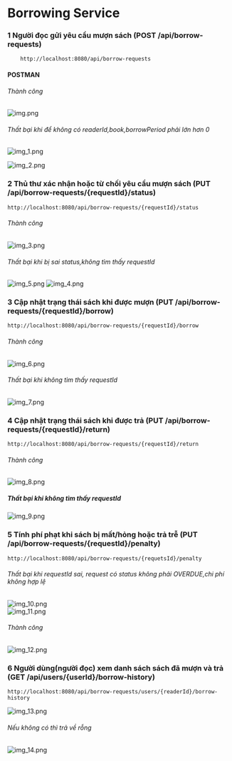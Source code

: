 # Borrowing Service

### 1 Người đọc gửi yêu cầu mượn sách (POST /api/borrow-requests)
```
    http://localhost:8080/api/borrow-requests
```
#### POSTMAN
###### Thành công
![img.png](img.png)
###### Thất bại khi để không có readerId,book,borrowPeriod phải lớn hơn 0
![img_1.png](img_1.png)

![img_2.png](img_2.png)

### 2 Thủ thư xác nhận hoặc từ chối yêu cầu mượn sách (PUT /api/borrow-requests/{requestId}/status)
```
http://localhost:8080/api/borrow-requests/{requestId}/status
```
###### Thành công
![img_3.png](img_3.png)
###### Thất bại khi bị sai status,không tìm thấy requestId
![img_5.png](img_5.png)
![img_4.png](img_4.png)

### 3 Cập nhật trạng thái sách khi được mượn (PUT /api/borrow-requests/{requestId}/borrow)
```
http://localhost:8080/api/borrow-requests/{requestId}/borrow
```
###### Thành công
![img_6.png](img_6.png)
###### Thất bại khi không tìm thấy requestId
![img_7.png](img_7.png)

### 4 Cập nhật trạng thái sách khi được trả (PUT /api/borrow-requests/{requestId}/return)
```
http://localhost:8080/api/borrow-requests/{requestId}/return
```
###### Thành công
![img_8.png](img_8.png)
##### Thất bại khi không tìm thấy requestId
![img_9.png](img_9.png)
### 5 Tính phí phạt khi sách bị mất/hỏng hoặc trả trễ (PUT /api/borrow-requests/{requestId}/penalty)
```
http://localhost:8080/api/borrow-requests/{requetsId}/penalty
```
###### Thất bại khi requestId sai, request có status không phải OVERDUE,chi phí không hợp lệ
![img_10.png](img_10.png)   
![img_11.png](img_11.png)

###### Thành công
![img_12.png](img_12.png)

### 6 Người dùng(người đọc) xem danh sách sách đã mượn và trả (GET /api/users/{userId}/borrow-history)
```
http://localhost:8080/api/borrow-requests/users/{readerId}/borrow-history
```
![img_13.png](img_13.png)
###### Nếu không có thì trả về rỗng
![img_14.png](img_14.png)